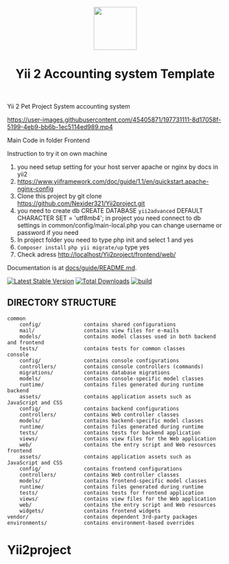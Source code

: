 <p align="center">
    <a href="https://github.com/yiisoft" target="_blank">
        <img src="https://avatars0.githubusercontent.com/u/993323" height="100px">
    </a>
    <h1 align="center">Yii 2 Accounting system Template</h1>
    <br>
</p>

Yii 2 Pet Project System accounting system



https://user-images.githubusercontent.com/45405871/197731111-8d17058f-5199-4eb9-bb6b-1ec5114ed989.mp4


Main Code in folder Frontend


Instruction to try it on own machine
1. you need setup setting for your host server apache or nginx by docs in yii2 
2. https://www.yiiframework.com/doc/guide/1.1/en/quickstart.apache-nginx-config
3. Clone this project by git clone https://github.com/Nexider321/Yii2project.git
4. you need to create db 
CREATE DATABASE `yii2advanced`
    DEFAULT CHARACTER SET = 'utf8mb4';
 in project you need connect to db settings in common/config/main-local.php you can change username or password if you need
4. In project folder you need to type php init and select 1 and yes
5. `Composer install` `php yii migrate/up` type yes
6. Check adress [http://localhost/Yii2project/frontend/web/](http://localhost/Yii2project/frontend/web/)


Documentation is at [docs/guide/README.md](docs/guide/README.md).

[![Latest Stable Version](https://img.shields.io/packagist/v/yiisoft/yii2-app-advanced.svg)](https://packagist.org/packages/yiisoft/yii2-app-advanced)
[![Total Downloads](https://img.shields.io/packagist/dt/yiisoft/yii2-app-advanced.svg)](https://packagist.org/packages/yiisoft/yii2-app-advanced)
[![build](https://github.com/yiisoft/yii2-app-advanced/workflows/build/badge.svg)](https://github.com/yiisoft/yii2-app-advanced/actions?query=workflow%3Abuild)

DIRECTORY STRUCTURE
-------------------

```
common
    config/              contains shared configurations
    mail/                contains view files for e-mails
    models/              contains model classes used in both backend and frontend
    tests/               contains tests for common classes    
console
    config/              contains console configurations
    controllers/         contains console controllers (commands)
    migrations/          contains database migrations
    models/              contains console-specific model classes
    runtime/             contains files generated during runtime
backend
    assets/              contains application assets such as JavaScript and CSS
    config/              contains backend configurations
    controllers/         contains Web controller classes
    models/              contains backend-specific model classes
    runtime/             contains files generated during runtime
    tests/               contains tests for backend application    
    views/               contains view files for the Web application
    web/                 contains the entry script and Web resources
frontend
    assets/              contains application assets such as JavaScript and CSS
    config/              contains frontend configurations
    controllers/         contains Web controller classes
    models/              contains frontend-specific model classes
    runtime/             contains files generated during runtime
    tests/               contains tests for frontend application
    views/               contains view files for the Web application
    web/                 contains the entry script and Web resources
    widgets/             contains frontend widgets
vendor/                  contains dependent 3rd-party packages
environments/            contains environment-based overrides
```
# Yii2project
